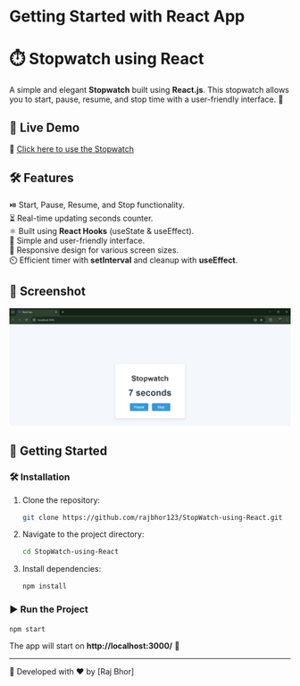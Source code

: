 # Getting Started with React App
# ⏱️ Stopwatch using React

A simple and elegant **Stopwatch** built using **React.js**. This stopwatch allows you to start, pause, resume, and stop time with a user-friendly interface. 🚀

## 🌟 Live Demo
🔗 [Click here to use the Stopwatch](https://rajbhor123.github.io/StopWatch-using-React/)


## 🛠️ Features
⏯️ Start, Pause, Resume, and Stop functionality.  
⏳ Real-time updating seconds counter.  
⚛️ Built using **React Hooks** (useState & useEffect).  
🎨 Simple and user-friendly interface.  
📱 Responsive design for various screen sizes.  
⏲️ Efficient timer with **setInterval** and cleanup with **useEffect**.  

## 📸 Screenshot
![Stopwatch UI](public/Stopwatch.png)

## 🚀 Getting Started

### 🛠️ Installation
1. Clone the repository:
   ```sh
   git clone https://github.com/rajbhor123/StopWatch-using-React.git
   ```
2. Navigate to the project directory:
   ```sh
   cd StopWatch-using-React
   ```
3. Install dependencies:
   ```sh
   npm install
   ```

### ▶️ Run the Project
```sh
npm start
```
The app will start on **http://localhost:3000/** 🚀


---

🚀 Developed with ❤️ by [Raj Bhor]

